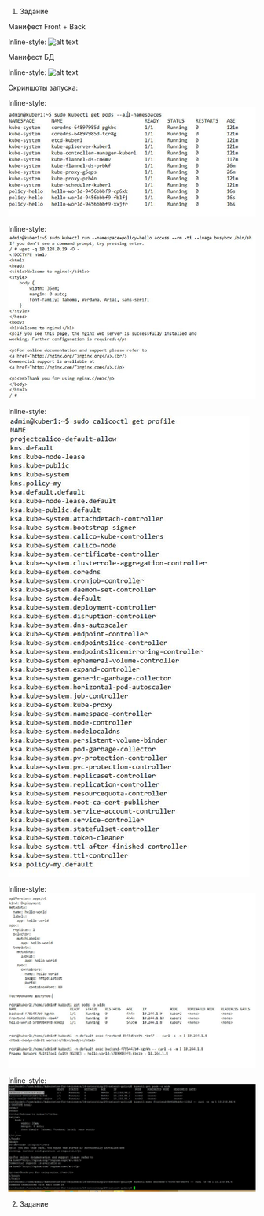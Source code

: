 1. Задание

Манифест Front + Back

Inline-style: 
![alt text](https://github.com/Andrey-netology/12.5/blob/main/fb.JPG "Logo Title Text 1")

Манифест БД

Inline-style: 
![alt text](https://github.com/Andrey-netology/12.5/blob/main/db.JPG "Logo Title Text 1")

Скриншоты запуска: 

Inline-style: 
![alt text](https://github.com/Andrey-netology/12.5/blob/main/1.JPG "Logo Title Text 1")

Inline-style: 
![alt text](https://github.com/Andrey-netology/12.5/blob/main/2.JPG "Logo Title Text 1")

Inline-style: 
![alt text](https://github.com/Andrey-netology/12.5/blob/main/3.JPG "Logo Title Text 1")

Inline-style: 
![alt text](https://github.com/Andrey-netology/12.5/blob/main/4.JPG "Logo Title Text 1")

Inline-style: 
![alt text](https://github.com/Andrey-netology/12.5/blob/main/5.JPG "Logo Title Text 1")

2. Задание




